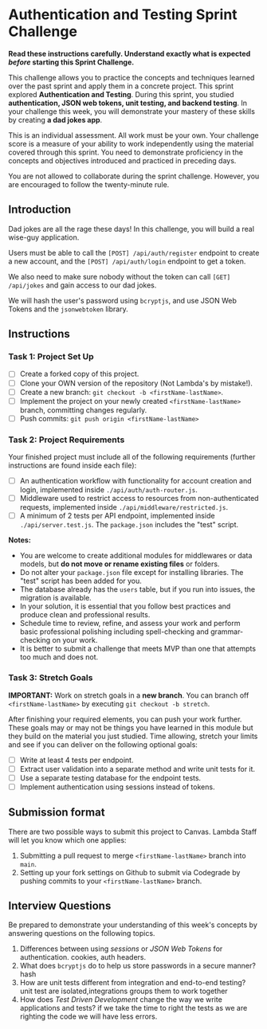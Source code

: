 # Authentication and Testing Sprint Challenge

**Read these instructions carefully. Understand exactly what is expected _before_ starting this Sprint Challenge.**

This challenge allows you to practice the concepts and techniques learned over the past sprint and apply them in a concrete project. This sprint explored **Authentication and Testing**. During this sprint, you studied **authentication, JSON web tokens, unit testing, and backend testing**. In your challenge this week, you will demonstrate your mastery of these skills by creating **a dad jokes app**.

This is an individual assessment. All work must be your own. Your challenge score is a measure of your ability to work independently using the material covered through this sprint. You need to demonstrate proficiency in the concepts and objectives introduced and practiced in preceding days.

You are not allowed to collaborate during the sprint challenge. However, you are encouraged to follow the twenty-minute rule.

## Introduction

Dad jokes are all the rage these days! In this challenge, you will build a real wise-guy application.

Users must be able to call the `[POST] /api/auth/register` endpoint to create a new account, and the `[POST] /api/auth/login` endpoint to get a token.

We also need to make sure nobody without the token can call `[GET] /api/jokes` and gain access to our dad jokes.

We will hash the user's password using `bcryptjs`, and use JSON Web Tokens and the `jsonwebtoken` library.

## Instructions

### Task 1: Project Set Up

- [ ] Create a forked copy of this project.
- [ ] Clone your OWN version of the repository (Not Lambda's by mistake!).
- [ ] Create a new branch: `git checkout -b <firstName-lastName>`.
- [ ] Implement the project on your newly created `<firstName-lastName>` branch, committing changes regularly.
- [ ] Push commits: `git push origin <firstName-lastName>`

### Task 2: Project Requirements

Your finished project must include all of the following requirements (further instructions are found inside each file):

- [ ] An authentication workflow with functionality for account creation and login, implemented inside `./api/auth/auth-router.js`.
- [ ] Middleware used to restrict access to resources from non-authenticated requests, implemented inside `./api/middleware/restricted.js`.
- [ ] A minimum of 2 tests per API endpoint, implemented inside `./api/server.test.js`. The `package.json` includes the "test" script.

**Notes:**

- You are welcome to create additional modules for middlewares or data models, but **do not move or rename existing files** or folders.
- Do not alter your `package.json` file except for installing libraries. The "test" script has been added for you.
- The database already has the `users` table, but if you run into issues, the migration is available.
- In your solution, it is essential that you follow best practices and produce clean and professional results.
- Schedule time to review, refine, and assess your work and perform basic professional polishing including spell-checking and grammar-checking on your work.
- It is better to submit a challenge that meets MVP than one that attempts too much and does not.

### Task 3: Stretch Goals

**IMPORTANT:** Work on stretch goals in a **new branch**. You can branch off `<firstName-lastName>` by executing `git checkout -b stretch`.

After finishing your required elements, you can push your work further. These goals may or may not be things you have learned in this module but they build on the material you just studied. Time allowing, stretch your limits and see if you can deliver on the following optional goals:

- [ ] Write at least 4 tests per endpoint.
- [ ] Extract user validation into a separate method and write unit tests for it.
- [ ] Use a separate testing database for the endpoint tests.
- [ ] Implement authentication using sessions instead of tokens.

## Submission format

There are two possible ways to submit this project to Canvas. Lambda Staff will let you know which one applies:

1. Submitting a pull request to merge `<firstName-lastName>` branch into `main`.
2. Setting up your fork settings on Github to submit via Codegrade by pushing commits to your `<firstName-lastName>` branch.

## Interview Questions

Be prepared to demonstrate your understanding of this week's concepts by answering questions on the following topics.

1. Differences between using _sessions_ or _JSON Web Tokens_ for authentication.
cookies, auth headers.
2. What does `bcryptjs` do to help us store passwords in a secure manner?
hash
3. How are unit tests different from integration and end-to-end testing?
unit test are isolated,integrations groups them to work together
4. How does _Test Driven Development_ change the way we write applications and tests?
if we take the time to right the tests as we are righting the code we will have less errors.

